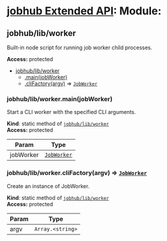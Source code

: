 # [jobhub Extended API](README.md): Module:

<a name="module_jobhub/lib/worker"></a>

## jobhub/lib/worker
Built-in node script for running job worker child processes.

**Access:** protected  

* [jobhub/lib/worker](module_jobhub_lib_worker.md#module_jobhub/lib/worker)
    * [.main(jobWorker)](module_jobhub_lib_worker.md#module_jobhub/lib/worker.main)
    * [.cliFactory(argv)](module_jobhub_lib_worker.md#module_jobhub/lib/worker.cliFactory) ⇒ <code>[JobWorker](JobWorker.md#JobWorker)</code>

<a name="module_jobhub/lib/worker.main"></a>

### jobhub/lib/worker.main(jobWorker)
Start a CLI worker with the specified CLI arguments.

**Kind**: static method of <code>[jobhub/lib/worker](module_jobhub_lib_worker.md#module_jobhub/lib/worker)</code>  
**Access:** protected  

| Param | Type |
| --- | --- |
| jobWorker | <code>[JobWorker](JobWorker.md#JobWorker)</code> | 

<a name="module_jobhub/lib/worker.cliFactory"></a>

### jobhub/lib/worker.cliFactory(argv) ⇒ <code>[JobWorker](JobWorker.md#JobWorker)</code>
Create an instance of JobWorker.

**Kind**: static method of <code>[jobhub/lib/worker](module_jobhub_lib_worker.md#module_jobhub/lib/worker)</code>  
**Access:** protected  

| Param | Type |
| --- | --- |
| argv | <code>Array.&lt;string&gt;</code> | 

